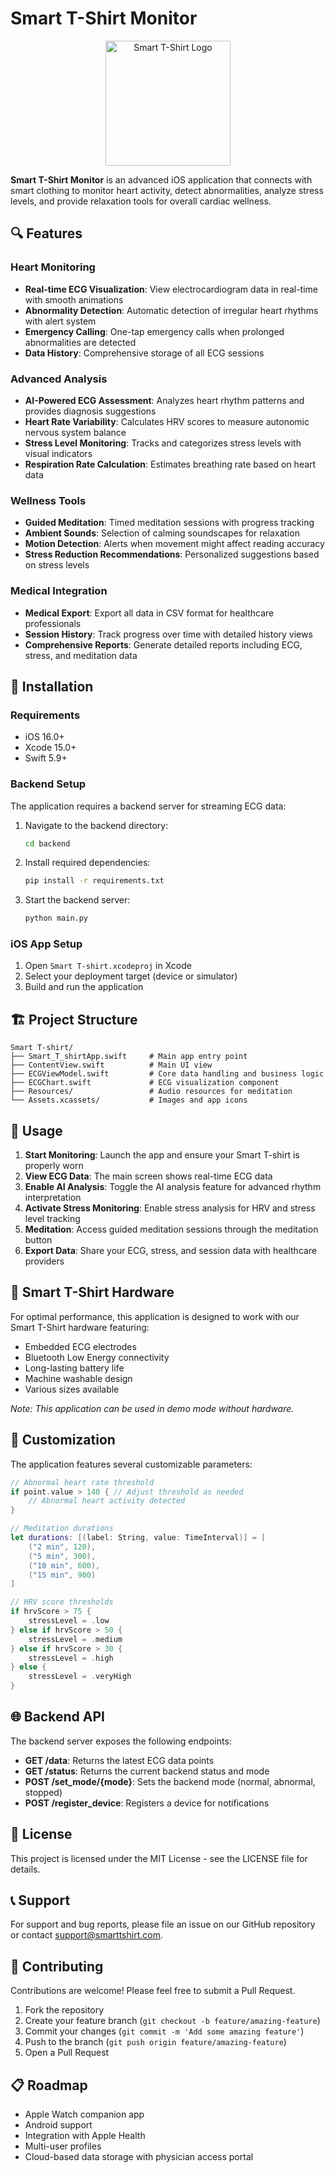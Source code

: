 # Smart T-Shirt Monitor

<p align="center">
  <img src="Smart%20T-shirt/Assets.xcassets/AppIcon.appiconset/AppIcon-1024.png" alt="Smart T-Shirt Logo" width="200" height="200">
</p>

**Smart T-Shirt Monitor** is an advanced iOS application that connects with smart clothing to monitor heart activity, detect abnormalities, analyze stress levels, and provide relaxation tools for overall cardiac wellness.

## 🔍 Features

### Heart Monitoring
- **Real-time ECG Visualization**: View electrocardiogram data in real-time with smooth animations
- **Abnormality Detection**: Automatic detection of irregular heart rhythms with alert system
- **Emergency Calling**: One-tap emergency calls when prolonged abnormalities are detected
- **Data History**: Comprehensive storage of all ECG sessions

### Advanced Analysis
- **AI-Powered ECG Assessment**: Analyzes heart rhythm patterns and provides diagnosis suggestions
- **Heart Rate Variability**: Calculates HRV scores to measure autonomic nervous system balance
- **Stress Level Monitoring**: Tracks and categorizes stress levels with visual indicators
- **Respiration Rate Calculation**: Estimates breathing rate based on heart data

### Wellness Tools
- **Guided Meditation**: Timed meditation sessions with progress tracking
- **Ambient Sounds**: Selection of calming soundscapes for relaxation
- **Motion Detection**: Alerts when movement might affect reading accuracy
- **Stress Reduction Recommendations**: Personalized suggestions based on stress levels

### Medical Integration
- **Medical Export**: Export all data in CSV format for healthcare professionals
- **Session History**: Track progress over time with detailed history views
- **Comprehensive Reports**: Generate detailed reports including ECG, stress, and meditation data

## 🚀 Installation

### Requirements
- iOS 16.0+
- Xcode 15.0+
- Swift 5.9+

### Backend Setup
The application requires a backend server for streaming ECG data:

1. Navigate to the backend directory:
   ```bash
   cd backend
   ```

2. Install required dependencies:
   ```bash
   pip install -r requirements.txt
   ```

3. Start the backend server:
   ```bash
   python main.py
   ```

### iOS App Setup
1. Open `Smart T-shirt.xcodeproj` in Xcode
2. Select your deployment target (device or simulator)
3. Build and run the application

## 🏗️ Project Structure

```
Smart T-shirt/
├── Smart_T_shirtApp.swift     # Main app entry point
├── ContentView.swift          # Main UI view
├── ECGViewModel.swift         # Core data handling and business logic
├── ECGChart.swift             # ECG visualization component
├── Resources/                 # Audio resources for meditation
└── Assets.xcassets/           # Images and app icons
```

## 📱 Usage

1. **Start Monitoring**: Launch the app and ensure your Smart T-shirt is properly worn
2. **View ECG Data**: The main screen shows real-time ECG data
3. **Enable AI Analysis**: Toggle the AI analysis feature for advanced rhythm interpretation
4. **Activate Stress Monitoring**: Enable stress analysis for HRV and stress level tracking
5. **Meditation**: Access guided meditation sessions through the meditation button
6. **Export Data**: Share your ECG, stress, and session data with healthcare providers

## 🔌 Smart T-Shirt Hardware

For optimal performance, this application is designed to work with our Smart T-Shirt hardware featuring:

- Embedded ECG electrodes
- Bluetooth Low Energy connectivity
- Long-lasting battery life
- Machine washable design
- Various sizes available

*Note: This application can be used in demo mode without hardware.*

## 🔧 Customization

The application features several customizable parameters:

```swift
// Abnormal heart rate threshold
if point.value > 140 { // Adjust threshold as needed
    // Abnormal heart activity detected
}

// Meditation durations
let durations: [(label: String, value: TimeInterval)] = [
    ("2 min", 120),
    ("5 min", 300),
    ("10 min", 600),
    ("15 min", 900)
]

// HRV score thresholds
if hrvScore > 75 {
    stressLevel = .low
} else if hrvScore > 50 {
    stressLevel = .medium
} else if hrvScore > 30 {
    stressLevel = .high
} else {
    stressLevel = .veryHigh
}
```

## 🌐 Backend API

The backend server exposes the following endpoints:

- **GET /data**: Returns the latest ECG data points
- **GET /status**: Returns the current backend status and mode
- **POST /set_mode/{mode}**: Sets the backend mode (normal, abnormal, stopped)
- **POST /register_device**: Registers a device for notifications

## 📄 License

This project is licensed under the MIT License - see the LICENSE file for details.

## 📞 Support

For support and bug reports, please file an issue on our GitHub repository or contact support@smarttshirt.com.

## 🤝 Contributing

Contributions are welcome! Please feel free to submit a Pull Request.

1. Fork the repository
2. Create your feature branch (`git checkout -b feature/amazing-feature`)
3. Commit your changes (`git commit -m 'Add some amazing feature'`)
4. Push to the branch (`git push origin feature/amazing-feature`)
5. Open a Pull Request

## 📋 Roadmap

- Apple Watch companion app
- Android support
- Integration with Apple Health
- Multi-user profiles
- Cloud-based data storage with physician access portal 
